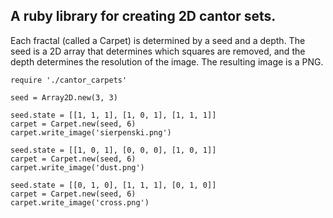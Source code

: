 A ruby library for creating 2D cantor sets.
--------------------------------------------------------

Each fractal (called a Carpet) is determined by a seed and a depth. The seed is a 
2D array that determines which squares are removed, and the depth determines the 
resolution of the image. The resulting image is a PNG.

    require './cantor_carpets'

    seed = Array2D.new(3, 3)

    seed.state = [[1, 1, 1], [1, 0, 1], [1, 1, 1]]
    carpet = Carpet.new(seed, 6)
    carpet.write_image('sierpenski.png')

    seed.state = [[1, 0, 1], [0, 0, 0], [1, 0, 1]]
    carpet = Carpet.new(seed, 6)
    carpet.write_image('dust.png')

    seed.state = [[0, 1, 0], [1, 1, 1], [0, 1, 0]]
    carpet = Carpet.new(seed, 6)
    carpet.write_image('cross.png')